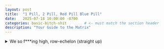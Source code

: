 ```yaml
---
layout: post
title:  "1 Pill, 2 Pill, Red Pill Blue Pill"
date:   2025-07-18 10:00:00 -0700
categories: basic-bitch-shit        # <- must match the section header
description: "Your Guide to the Matrix"
---
```

<html lang="en">
  <head>
    <meta charset="utf-8">
    <title>{{ page.title }}</title>
  </head>
  <body>
    <div class="flashcard">
      <details>
        <summary>We so f***ing high, row-echelon (straight up)</summary>
        <div class="back">
    
          <details class="dropdown-block">
            <summary>Setup</summary>
            <div class="content">
              <ul>
                <li><b>Linear system</b> \(A\mathbf{x} = \mathbf{b}\)
                  with \(A \in \mathbb{R}^{m \times n}\), \(\mathbf{x} \in \mathbb{R}^{n}\), \(\mathbf{b} \in \mathbb{R}^{m}\) (all column vectors).</li>
                <li><b>Augmented matrix</b></li>
              </ul>
              \[
              \begin{pmatrix}
              a_{11} & a_{12} & \dots & a_{1n} & \big| & b_{1}\\
              a_{21} & a_{22} & \dots & a_{2n} & \big| & b_{2}\\
              \vdots & \vdots & \ddots & \vdots & \big| & \vdots\\
              a_{m1} & a_{m2} & \dots & a_{mn} & \big| & b_{m}
              \end{pmatrix}
              \]
              <ul>
                <li><b>Triangular form</b>: all entries below the main diagonal are \(0\).</li>
              </ul>
            </div>
          </details>
    
          <details class="dropdown-block">
            <summary>Elementary row operations</summary>
            <div class="content">
              <ol>
                <li>Row swap \(R_i \leftrightarrow R_j\)</li>
                <li>Row scaling \(c\,R_i \;\to\; R_i\) (\(c \neq 0\))</li>
                <li>Row replacement \(c\,R_i + R_j \;\to\; R_j\)</li>
              </ol>
            </div>
          </details>
    
          <details class="dropdown-block">
            <summary>Gaussian-elimination (diagonal) procedure</summary>
            <div class="content">
              <ol>
                <li>Form the augmented matrix \([\!A\,|\,\mathbf{b}\!]\).</li>
                <li>Use elementary operations to create zeros below the diagonal.</li>
                <li>Read off equations and back-solve.</li>
              </ol>
              <small>
                <span class="define">pull out the zip?
                  <span class="tooltip">
                    <div style="max-width: 380px">
                      <p><b>Goal:</b> Solve the system by elementary row operations.</p>
              
                      <p><b>System</b></p>
                      \[
                      \begin{cases}
                      x + y = 3 \\
                      2x + 3y = 8
                      \end{cases}
                      \]
              
                      <p><b>Augmented matrix</b></p>
                      \[
                      \left[
                      \begin{array}{cc|c}
                      1 & 1 & 3 \\
                      2 & 3 & 8
                      \end{array}
                      \right]
                      \]
              
                      <ol style="margin-left:1.1rem">
                        <li><b>Make zeros below the first pivot.</b><br>
                          Row replacement \(R_2 \leftarrow R_2 - 2R_1\).
                          \[
                          \left[
                          \begin{array}{cc|c}
                          1 & 1 & 3 \\
                          0 & 1 & 2
                          \end{array}
                          \right]
                          \]
                        </li>
              
                        <li><b>Back-solve (upper-triangular reached).</b><br>
                          From row 2: \(y = 2\).<br>
                          From row 1: \(x + y = 3 \Rightarrow x = 1\).
                        </li>
              
                        <li><i>(Optional RREF cleanup.)</i><br>
                          Row replacement \(R_1 \leftarrow R_1 - R_2\).
                          \[
                          \left[
                          \begin{array}{cc|c}
                          1 & 0 & 1 \\
                          0 & 1 & 2
                          \end{array}
                          \right]
                          \]
                        </li>
                      </ol>
              
                      <p><b>Solution</b></p>
                      \[
                      (x,\,y) = (1,\,2).
                      \]
                    </div>
                  </span>
                </span>
              </small>
            </div>
          </details>
    
          <details class="dropdown-block">
            <summary>Solution counts (non-homogeneous)</summary>
            <div class="content">
              <ul>
                <li><b>No solution</b>: contradictory row \(0 = c\).</li>
                <li><b>Unique solution</b>: every variable determined.</li>
                <li><b>Infinitely many solutions</b>: at least one free variable, e.g.</li>
              </ul>
              \[
              (x_1, x_2, x_3) = (-t - 4,\; t - 1,\; t), \qquad t \in \mathbb{R}.
              \]
            </div>
          </details>
    
          <details class="dropdown-block">
            <summary>Homogeneous case \(A\mathbf{x} = \mathbf{0}\)</summary>
            <div class="content">
              <ul>
                <li>Always has the <b>trivial solution</b> \(\mathbf{x} = 0\).</li>
                <li>Otherwise the same "unique vs. infinite" dichotomy applies.</li>
              </ul>
            </div>
          </details>
    
          <details class="dropdown-block">
            <summary>Rectangular systems</summary>
            <div class="content">
              <ul>
                <li><b>Underdetermined</b> (\(m < n\)) — free variables ⇒ infinite parametric family.</li>
                <li><b>Overdetermined</b> (\(m > n\)) — may be inconsistent (contradictory row); if consistent, solve as usual.</li>
              </ul>
            </div>
          </details>
    
        </div>
      </details>
    </div>
  </body>
</html>


